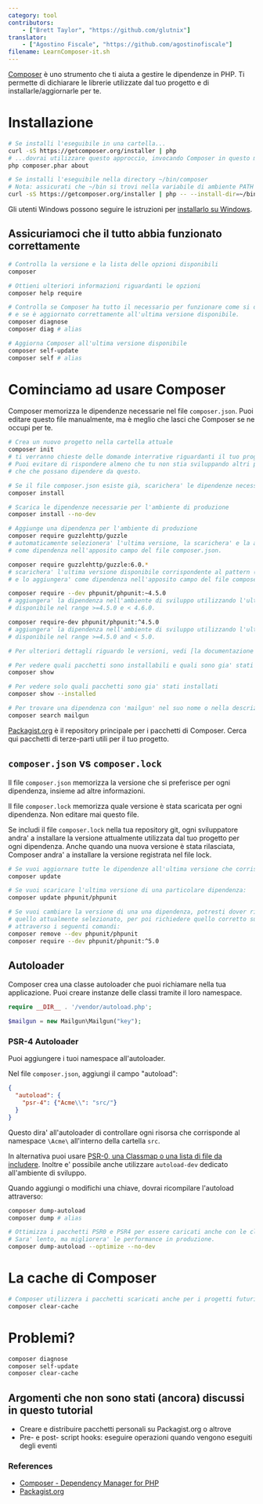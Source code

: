 ```yaml
---
category: tool
contributors:
    - ["Brett Taylor", "https://github.com/glutnix"]
translator:
    - ["Agostino Fiscale", "https://github.com/agostinofiscale"]
filename: LearnComposer-it.sh
---
```


[Composer](https://getcomposer.org/) è uno strumento che ti aiuta a gestire le 
dipendenze in PHP. Ti permette di dichiarare le librerie utilizzate dal tuo 
progetto e di installarle/aggiornarle per te.

# Installazione

```sh
# Se installi l'eseguibile in una cartella...
curl -sS https://getcomposer.org/installer | php
# ...dovrai utilizzare questo approccio, invocando Composer in questo modo:
php composer.phar about

# Se installi l'eseguibile nella directory ~/bin/composer
# Nota: assicurati che ~/bin si trovi nella variabile di ambiente PATH
curl -sS https://getcomposer.org/installer | php -- --install-dir=~/bin --filename=composer
```

Gli utenti Windows possono seguire le istruzioni per [installarlo su Windows](https://getcomposer.org/doc/00-intro.md#installation-windows).

## Assicuriamoci che il tutto abbia funzionato correttamente

```sh
# Controlla la versione e la lista delle opzioni disponibili
composer

# Ottieni ulteriori informazioni riguardanti le opzioni
composer help require

# Controlla se Composer ha tutto il necessario per funzionare come si deve
# e se è aggiornato correttamente all'ultima versione disponibile.
composer diagnose
composer diag # alias

# Aggiorna Composer all'ultima versione disponibile
composer self-update
composer self # alias
```

# Cominciamo ad usare Composer

Composer memorizza le dipendenze necessarie nel file `composer.json`.
Puoi editare questo file manualmente, ma è meglio che lasci che Composer se ne 
occupi per te.

```sh
# Crea un nuovo progetto nella cartella attuale
composer init
# ti verranno chieste delle domande interrative riguardanti il tuo progetto. 
# Puoi evitare di rispondere almeno che tu non stia sviluppando altri progetti 
# che che possano dipendere da questo.

# Se il file composer.json esiste già, scarichera' le dipendenze necessarie
composer install

# Scarica le dipendenze necessarie per l'ambiente di produzione
composer install --no-dev

# Aggiunge una dipendenza per l'ambiente di produzione
composer require guzzlehttp/guzzle
# automaticamente selezionera' l'ultima versione, la scarichera' e la aggiungera'
# come dipendenza nell'apposito campo del file composer.json.

composer require guzzlehttp/guzzle:6.0.*
# scarichera' l'ultima versione disponibile corrispondente al pattern (es. 6.0.2)
# e lo aggiungera' come dipendenza nell'apposito campo del file composer.json.

composer require --dev phpunit/phpunit:~4.5.0
# aggiungera' la dipendenza nell'ambiente di sviluppo utilizzando l'ultima versione
# disponibile nel range >=4.5.0 e < 4.6.0.

composer require-dev phpunit/phpunit:^4.5.0
# aggiungera' la dipendenza nell'ambiente di sviluppo utilizzando l'ultima versione
# disponibile nel range >=4.5.0 and < 5.0.

# Per ulteriori dettagli riguardo le versioni, vedi [la documentazione di Composer sulle versioni](https://getcomposer.org/doc/articles/versions.md) per ulteriori dettagli

# Per vedere quali pacchetti sono installabili e quali sono gia' stati installati
composer show

# Per vedere solo quali pacchetti sono gia' stati installati
composer show --installed

# Per trovare una dipendenza con 'mailgun' nel suo nome o nella descrizione.
composer search mailgun
```

[Packagist.org](https://packagist.org/) è il repository principale per i pacchetti
di Composer.  Cerca qui pacchetti di terze-parti utili per il tuo progetto.

## `composer.json` vs `composer.lock`

Il file `composer.json` memorizza la versione che si preferisce per ogni dipendenza,
insieme ad altre informazioni.

Il file `composer.lock` memorizza quale versione è stata scaricata per ogni
dipendenza. Non editare mai questo file.

Se includi il file `composer.lock` nella tua repository git, ogni sviluppatore
andra' a installare la versione attualmente utilizzata dal tuo progetto per
ogni dipendenza. Anche quando una nuova versione è stata rilasciata, Composer 
andra' a installare la versione registrata nel file lock.

```sh
# Se vuoi aggiornare tutte le dipendenze all'ultima versione che corrisponde al pattern descritto
composer update

# Se vuoi scaricare l'ultima versione di una particolare dipendenza:
composer update phpunit/phpunit

# Se vuoi cambiare la versione di una una dipendenza, potresti dover rimuovere
# quello attualmente selezionato, per poi richiedere quello corretto successivamente,
# attraverso i seguenti comandi:
composer remove --dev phpunit/phpunit
composer require --dev phpunit/phpunit:^5.0
```

## Autoloader

Composer crea una classe autoloader che puoi richiamare nella tua applicazione.
Puoi creare instanze delle classi tramite il loro namespace.

```php
require __DIR__ . '/vendor/autoload.php';

$mailgun = new Mailgun\Mailgun("key");
```

### PSR-4 Autoloader

Puoi aggiungere i tuoi namespace all'autoloader.

Nel file `composer.json`, aggiungi il campo "autoload":

```json
{
  "autoload": {
    "psr-4": {"Acme\\": "src/"}
  }
}
```

Questo dira' all'autoloader di controllare ogni risorsa che corrisponde al 
namespace `\Acme\` all'interno della cartella `src`.

In alternativa puoi usare [PSR-0, una Classmap o una lista di file da includere](https://getcomposer.org/doc/04-schema.md#autoload).
Inoltre e' possibile anche utilizzare `autoload-dev` dedicato all'ambiente di sviluppo.

Quando aggiungi o modifichi una chiave, dovrai ricompilare l'autoload attraverso:

```sh
composer dump-autoload
composer dump # alias

# Ottimizza i pacchetti PSR0 e PSR4 per essere caricati anche con le classmap.
# Sara' lento, ma migliorera' le performance in produzione.
composer dump-autoload --optimize --no-dev
```

# La cache di Composer

```sh
# Composer utilizzera i pacchetti scaricati anche per i progetti futuri. Per evitare che accada:
composer clear-cache
```

# Problemi? 

```sh
composer diagnose
composer self-update
composer clear-cache
```

## Argomenti che non sono stati (ancora) discussi in questo tutorial

* Creare e distribuire pacchetti personali su Packagist.org o altrove
* Pre- e post- script hooks: eseguire operazioni quando vengono eseguiti degli eventi

### References

* [Composer - Dependency Manager for PHP](https://getcomposer.org/)
* [Packagist.org](https://packagist.org/)
